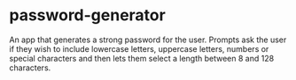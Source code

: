 # password-generator
An app that generates a strong password for the user. Prompts ask the user if they wish to include lowercase letters, uppercase letters, numbers or special characters and then lets them select a length between  8 and 128 characters.
